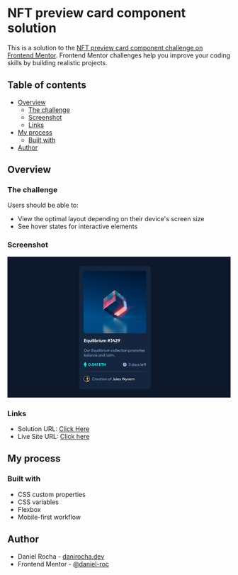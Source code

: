 # NFT preview card component solution

This is a solution to the [NFT preview card component challenge on Frontend Mentor](https://www.frontendmentor.io/challenges/nft-preview-card-component-SbdUL_w0U). Frontend Mentor challenges help you improve your coding skills by building realistic projects.

## Table of contents

- [Overview](#overview)
  - [The challenge](#the-challenge)
  - [Screenshot](#screenshot)
  - [Links](#links)
- [My process](#my-process)
  - [Built with](#built-with)
- [Author](#author)

## Overview

### The challenge

Users should be able to:

- View the optimal layout depending on their device's screen size
- See hover states for interactive elements

### Screenshot

![NFT preview card solution screenshot](./design/solution-screenshot.jpg)

### Links

- Solution URL: [Click Here](https://www.frontendmentor.io/solutions/nft-preview-card-solution-USxj2nSkU)
- Live Site URL: [Click here](https://daniel-roc.github.io/nft-preview-card/)

## My process

### Built with

- CSS custom properties
- CSS variables
- Flexbox
- Mobile-first workflow

## Author

- Daniel Rocha - [danirocha.dev](https://danirocha.dev/)
- Frontend Mentor - [@daniel-roc](https://www.frontendmentor.io/profile/daniel-roc)
